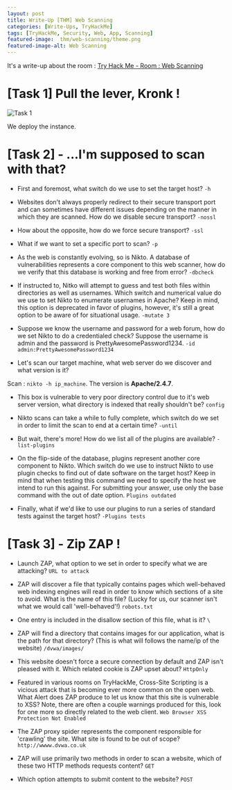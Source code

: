 ```yaml
---
layout: post
title: Write-Up [THM] Web Scanning
categories: [Write-Ups, TryHackMe]
tags: [TryHackMe, Security, Web, App, Scanning]
featured-image:  thm/web-scanning/theme.png
featured-image-alt: Web Scanning
---
```


It's a write-up about the room : [Try Hack Me - Room : Web Scanning](https://tryhackme.com/room/rpwebscanning)

# [Task 1] Pull the lever, Kronk !

![Task 1](/assets/img/thm/web-scanning/task-1.png)

We deploy the instance.

# [Task 2] - ...I'm supposed to scan with that?

* First and foremost, what switch do we use to set the target host? `-h`

* Websites don't always properly redirect to their secure transport port and can sometimes have different issues depending on the manner in which they are scanned. How do we disable secure transport? `-nossl`

* How about the opposite, how do we force secure transport? `-ssl`

* What if we want to set a specific port to scan? `-p`

*  	As the web is constantly evolving, so is Nikto. A database of vulnerabilities represents a core component to this web scanner, how do we verify that this database is working and free from error?  `-dbcheck`

* If instructed to, Nitko will attempt to guess and test both files within directories as well as usernames. Which switch and numerical value do we use to set Nikto to enumerate usernames in Apache? Keep in mind, this option is deprecated in favor of plugins, however, it's still a great option to be aware of for situational usage. `-mutate 3`

* Suppose we know the username and password for a web forum, how do we set Nikto to do a credentialed check? Suppose the username is admin and the password is PrettyAwesomePassword1234. `-id admin:PrettyAwesomePassword1234`

* Let's scan our target machine, what web server do we discover and what version is it?

Scan : `nikto -h ip_machine`. The version is **Apache/2.4.7**.

* This box is vulnerable to very poor directory control due to it's web server version, what directory is indexed that really shouldn't be? `config`

* Nikto scans can take a while to fully complete, which switch do we set in order to limit the scan to end at a certain time? `-until`

* But wait, there's more! How do we list all of the plugins are available? `-list-plugins`

* On the flip-side of the database, plugins represent another core component to Nikto. Which switch do we use to instruct Nikto to use plugin checks to find out of date software on the target host? Keep in mind that when testing this command we need to specify the host we intend to run this against. For submitting your answer, use only the base command with the out of date option. `Plugins outdated`

* Finally, what if we'd like to use our plugins to run a series of standard tests against the target host? `-Plugins tests`

# [Task 3] - Zip ZAP !

* Launch ZAP, what option to we set in order to specify what we are attacking? `URL to attack`

* ZAP will discover a file that typically contains pages which well-behaved web indexing engines will read in order to know which sections of a site to avoid. What is the name of this file? (Lucky for us, our scanner isn't what we would call 'well-behaved'!) `robots.txt`

* One entry is included in the disallow section of this file, what is it? `\`

* ZAP will find a directory that contains images for our application, what is the path for that directory? (This is what will follows the name/ip of the website) `/dvwa/images/`

* This website doesn't force a secure connection by default and ZAP isn't pleased with it. Which related cookie is ZAP upset about? `HttpOnly`

* Featured in various rooms on TryHackMe, Cross-Site Scripting is a vicious attack that is becoming ever more common on the open web. What Alert does ZAP produce to let us know that this site is vulnerable to XSS? Note, there are often a couple warnings produced for this, look for one more so directly related to the web client. `Web Browser XSS Protection Not Enabled`

* The ZAP proxy spider represents the component responsible for 'crawling' the site. What site is found to be out of scope? `http://wwww.dvwa.co.uk`

* ZAP will use primarily two methods in order to scan a website, which of these two HTTP methods requests content? `GET`

* Which option attempts to submit content to the website? `POST`
